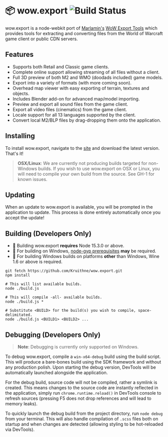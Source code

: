 # 📦 wow.export ![Build Status](https://travis-ci.org/Kruithne/wow.export.svg?branch=master)
wow.export is a node-webkit port of [Marlamin's](https://github.com/Marlamin) [WoW Export Tools](https://github.com/Marlamin/WoWExportTools/) which provides tools for extracting and converting files from the World of Warcraft game client or public CDN servers.

## Features
- Supports both Retail and Classic game clients.
- Complete online support allowing streaming of all files without a client.
- Full 3D preview of both M2 and WMO (doodads included) game models.
- Export into a variety of formats (with more coming soon).
- Overhead map viewer with easy exporting of terrain, textures and objects.
- Includes Blender add-on for advanced map/model importing.
- Preview and export all sound files from the game client.
- Export all video files (cinematics) from the game client.
- Locale support for all 13 languages supported by the client.
- Convert local M2/BLP files by drag-dropping them onto the application.

## Installing
To install wow.export, navigate to the [site](https://www.kruithne.net/wow.export/) and download the latest version. That's it!

> **OSX/Linux**: We are currently not producing builds targeted for non-Windows builds. If you wish to use wow.export on OSX or Linux, you will need to compile your own build from the source. See GH-1 for known issues.

## Updating
When an update to wow.export is available, you will be prompted in the application to update. This process is done entirely automatically once you accept the update!

## Building (Developers Only)
- 🔨 Building wow.export **requires** Node 15.3.0 or above.
- 🧙‍ For building on Windows, [node-gyp prerequisites](https://github.com/nodejs/node-gyp#on-windows) **may** be required.
- 🍷 For building Windows builds on platforms **other** than Windows, Wine 1.6 or above is required.

```
git fetch https://github.com/Kruithne/wow.export.git
npm install

# This will list available builds.
node ./build.js

# This will compile -all- available builds.
node ./build.js *

# Substitute <BUILD> for the build(s) you wish to compile, space-delimitated.
node ./build.js <BUILD1> <BUILD2> ...
```

## Debugging (Developers Only)
> **Note**: Debugging is currently only supported on Windows.

To debug wow.export, compile a `win-x64-debug` build using the build script. This will produce a bare-bones build using the SDK framework and without any production polish. Upon starting the debug version, DevTools will be automatically launched alongside the application.

For the debug build, source code will not be compiled, rather a symlink is created. This means changes to the source code are instantly reflected in the application, simply run `chrome.runtime.reload()` in DevTools console to refresh sources (pressing F5 does not drop references and will lead to memory leaks).

To quickly launch the debug build from the project directory, run `node debug` from your terminal. This will also handle compilation of `.scss` files both on startup and when changes are detected (allowing styling to be hot-reloaded via DevTools).
